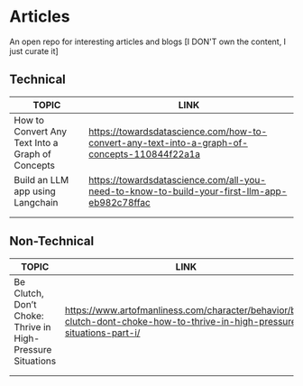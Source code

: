 # Articles
An open repo for interesting articles and blogs [I DON'T own the content, I just curate it]



## Technical 

| TOPIC                                            | LINK                                                                                         |
|--------------------------------------------------|----------------------------------------------------------------------------------------------|
| How to Convert Any Text Into a Graph of Concepts | https://towardsdatascience.com/how-to-convert-any-text-into-a-graph-of-concepts-110844f22a1a |
| Build an LLM app using Langchain                 | https://towardsdatascience.com/all-you-need-to-know-to-build-your-first-llm-app-eb982c78ffac |
|                                                  |                                                                                              |
|                                                  |                                                                                              |


## Non-Technical 

| TOPIC                                                      | LINK                                                                                                                     |   |   |   |
|------------------------------------------------------------|--------------------------------------------------------------------------------------------------------------------------|---|---|---|
| Be Clutch, Don’t Choke: Thrive in High-Pressure Situations | https://www.artofmanliness.com/character/behavior/be-clutch-dont-choke-how-to-thrive-in-high-pressure-situations-part-i/ |   |   |   |
|                                                            |                                                                                                                          |   |   |   |
|                                                            |                                                                                                                          |   |   |   |
